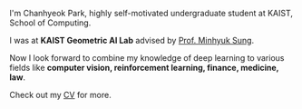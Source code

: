 I'm Chanhyeok Park, highly self-motivated undergraduate student at KAIST, School of Computing.  

I was at **KAIST Geometric AI Lab** advised by [Prof. Minhyuk Sung](https://mhsung.github.io/).

Now I look forward to combine my knowledge of deep learning to various fields like **computer vision, reinforcement learning, finance, medicine, law**.

Check out my [CV](https://drive.google.com/file/d/12kRORrbofjH7leJeGsJfs4XYawiCQrqX/view?usp=sharing) for more.
